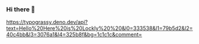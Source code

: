 ### Hi there 👋

<!--
**BKLockly/BKLockly** is a ✨ _special_ ✨ repository because its `README.md` (this file) appears on your GitHub profile.

Here are some ideas to get you started:

- 🔭 I’m currently working on ...
- 🌱 I’m currently learning ...
- 👯 I’m looking to collaborate on ...
- 🤔 I’m looking for help with ...
- 💬 Ask me about ...
- 📫 How to reach me: ...
- 😄 Pronouns: ...
- ⚡ Fun fact: ...
-->
https://typograssy.deno.dev/api?text=Hello%20Here%20is%20Lockly%20%20&l0=333538&l1=79b5d2&l2=40c4bb&l3=3076a1&l4=325b8f&bg=1c1c1c&comment=
